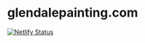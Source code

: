 # glendalepainting.com

[![Netlify Status](https://api.netlify.com/api/v1/badges/e5801119-5592-48cb-ac91-12b15ca75270/deploy-status)](https://app.netlify.com/sites/glendalepainting/deploys)
